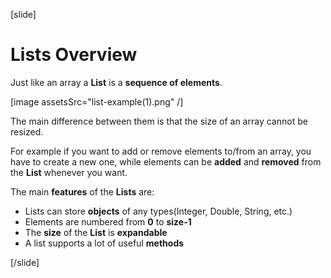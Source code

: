 [slide]

# Lists Overview

Just like an array а **List** is a **sequence of elements**.

[image assetsSrc="list-example(1).png" /]

The main difference between them is that the size of an array cannot be resized.

For example if you want to add or remove elements to/from an array, you have to create a new one, while elements can be **added** and **removed** from the **List** whenever you want.

The main **features** of the **Lists** are:

- Lists can store **objects** of any types(Integer, Double, String, etc.)
- Elements are numbered from **0** to **size-1**
- The **size** of the **List** is **expandable**
- A list supports a lot of useful **methods**


[/slide]